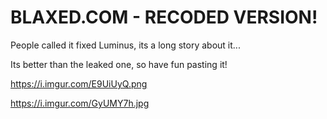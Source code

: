 # BLAXED.COM - RECODED VERSION!
People called it fixed Luminus, its a long story about it...

Its better than the leaked one, so have fun pasting it!

https://i.imgur.com/E9UiUyQ.png

https://i.imgur.com/GyUMY7h.jpg
